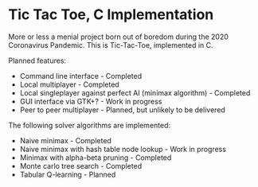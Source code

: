 # Tic Tac Toe, C Implementation

More or less a menial project born out of boredom during the 2020 Coronavirus Pandemic.
This is Tic-Tac-Toe, implemented in C.

Planned features:

- Command line interface - Completed
- Local multiplayer - Completed
- Local singleplayer against perfect AI (minimax algorithm) - Completed
- GUI interface via GTK+? - Work in progress
- Peer to peer multiplayer - Planned, but unlikely to be delivered

The following solver algorithms are implemented:

- Naive minimax - Completed
- Naive minimax with hash table node lookup - Work in progress
- Minimax with alpha-beta pruning - Completed
- Monte carlo tree search - Completed
- Tabular Q-learning - Planned